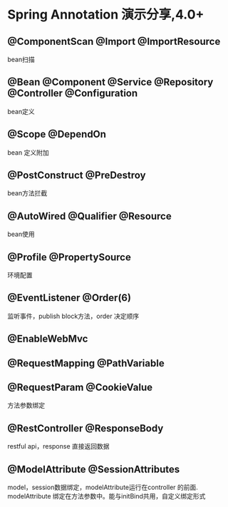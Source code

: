 # Spring Annotation 演示分享,4.0+

##  @ComponentScan @Import @ImportResource
bean扫描

##  @Bean @Component @Service @Repository @Controller @Configuration
bean定义

##  @Scope @DependOn
bean 定义附加
##  @PostConstruct @PreDestroy
bean方法拦截

##  @AutoWired @Qualifier @Resource
bean使用

##  @Profile @PropertySource
环境配置

##  @EventListener @Order(6)
监听事件，publish block方法，order 决定顺序


##  @EnableWebMvc

##  @RequestMapping @PathVariable

##  @RequestParam @CookieValue
方法参数绑定

##  @RestController @ResponseBody
restful api，response 直接返回数据

##  @ModelAttribute @SessionAttributes
model，session数据绑定，modelAttribute运行在controller 的前面. modelAttribute 绑定在方法参数中。能与initBind共用，自定义绑定形式